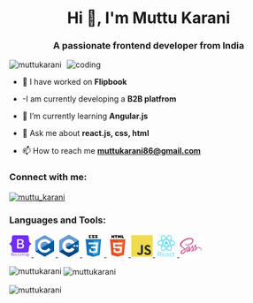 <h1 align="center">Hi 👋, I'm Muttu Karani</h1>
<h3 align="center">A passionate frontend developer from India</h3>

<img align="right" alt="coding" width="400px" src="https://raw.githubusercontent.com/gist/obernardovieira/f4ec9b75736a98be5f6198f5ae40b897/raw/2546374e14122f5c0a8c7cc0c49edd07bf5d14cd/dev.gif">

<p align="left"> <img src="https://komarev.com/ghpvc/?username=muttukarani&label=Profile%20views&color=0e75b6&style=flat" alt="muttukarani" /> </p>

- 🔭 I have worked on **Flipbook**
- -I am currently developing a **B2B platfrom**

- 🌱 I’m currently learning **Angular.js**

- 💬 Ask me about **react.js, css, html**

- 📫 How to reach me **muttukarani86@gmail.com**

<h3 align="left">Connect with me:</h3>
<p align="left">
<a href="https://instagram.com/muttu_karani" target="blank"><img align="center" src="https://raw.githubusercontent.com/rahuldkjain/github-profile-readme-generator/master/src/images/icons/Social/instagram.svg" alt="muttu_karani" height="30" width="40" /></a>
</p>

<h3 align="left">Languages and Tools:</h3>
<p align="left"> <a href="https://getbootstrap.com" target="_blank" rel="noreferrer"> <img src="https://raw.githubusercontent.com/devicons/devicon/master/icons/bootstrap/bootstrap-plain-wordmark.svg" alt="bootstrap" width="40" height="40"/> </a> <a href="https://www.cprogramming.com/" target="_blank" rel="noreferrer"> <img src="https://raw.githubusercontent.com/devicons/devicon/master/icons/c/c-original.svg" alt="c" width="40" height="40"/> </a> <a href="https://www.w3schools.com/cpp/" target="_blank" rel="noreferrer"> <img src="https://raw.githubusercontent.com/devicons/devicon/master/icons/cplusplus/cplusplus-original.svg" alt="cplusplus" width="40" height="40"/> </a> <a href="https://www.w3schools.com/css/" target="_blank" rel="noreferrer"> <img src="https://raw.githubusercontent.com/devicons/devicon/master/icons/css3/css3-original-wordmark.svg" alt="css3" width="40" height="40"/> </a> <a href="https://www.w3.org/html/" target="_blank" rel="noreferrer"> <img src="https://raw.githubusercontent.com/devicons/devicon/master/icons/html5/html5-original-wordmark.svg" alt="html5" width="40" height="40"/> </a> <a href="https://developer.mozilla.org/en-US/docs/Web/JavaScript" target="_blank" rel="noreferrer"> <img src="https://raw.githubusercontent.com/devicons/devicon/master/icons/javascript/javascript-original.svg" alt="javascript" width="40" height="40"/> </a> <a href="https://reactjs.org/" target="_blank" rel="noreferrer"> <img src="https://raw.githubusercontent.com/devicons/devicon/master/icons/react/react-original-wordmark.svg" alt="react" width="40" height="40"/> </a> <a href="https://sass-lang.com" target="_blank" rel="noreferrer"> <img src="https://raw.githubusercontent.com/devicons/devicon/master/icons/sass/sass-original.svg" alt="sass" width="40" height="40"/> </a> </p>

<p><img align="left" src="https://github-readme-stats.vercel.app/api/top-langs?username=muttukarani&show_icons=true&locale=en&layout=compact" alt="muttukarani" /></p>

<p>&nbsp;<img align="center" src="https://github-readme-stats.vercel.app/api?username=muttukarani&show_icons=true&locale=en" alt="muttukarani" /></p>

<p><img align="center" src="https://github-readme-streak-stats.herokuapp.com/?user=muttukarani&" alt="muttukarani" /></p>
